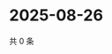 # 2025-08-26

共 0 条

<!-- BEGIN ZHIHUQUESTIONS -->
<!-- 最后更新时间 Tue Aug 26 2025 01:09:04 GMT+0800 (China Standard Time) -->

<!-- END ZHIHUQUESTIONS -->
